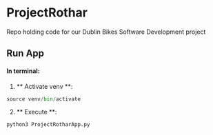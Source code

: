 # ProjectRothar
Repo holding code for our Dublin Bikes Software Development project

## Run App
#### In terminal:
1. ** Activate venv **:
```python
source venv/bin/activate
```
2. ** Execute **:
```python
python3 ProjectRotharApp.py
```


